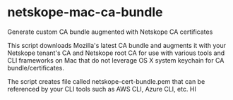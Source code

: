 # netskope-mac-ca-bundle
Generate custom CA bundle augmented with Netskope CA certificates

This script downloads Mozilla's latest CA bundle and augments it with your Netskope tenant's CA and Netskope root CA for use with various tools and CLI frameworks on Mac that do not leverage OS X system keychain for CA bundle/certificates.

The script creates file called netskope-cert-bundle.pem that can be referenced by your CLI tools such as AWS CLI, Azure CLI, etc.
HI
